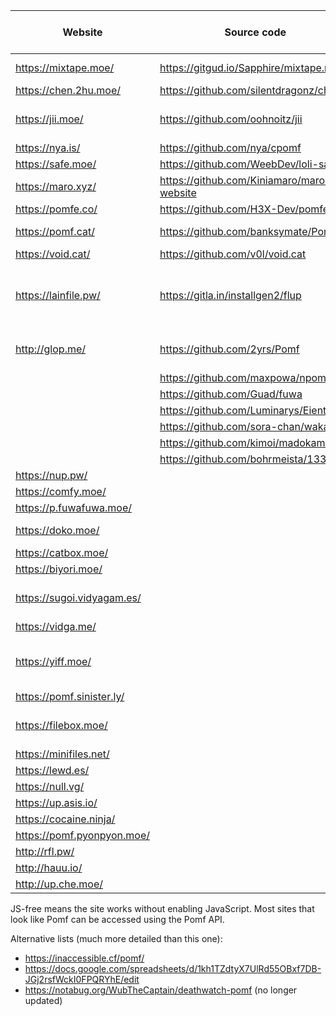 | Website                 | Source code                             | Size limit (MiB) | Notes
|-------------------------|-----------------------------------------|------------------|-------
| https://mixtape.moe/    | https://gitgud.io/Sapphire/mixtape.moe  | 100              | Pastebin, voice
| https://chen.2hu.moe/   | https://github.com/silentdragonz/chen   | 50               |
| https://jii.moe/        | https://github.com/oohnoitz/jii         | 150              | Currently down, JS-free
| https://nya.is/         | https://github.com/nya/cpomf            | 3072             |
| https://safe.moe/       | https://github.com/WeebDev/loli-safe    | 200              | Pastebin
| https://maro.xyz/       | https://github.com/Kiniamaro/maro.xyz-website | 50         |
| https://pomfe.co/       | https://github.com/H3X-Dev/pomfe.co     | 100              |
| https://pomf.cat/       | https://github.com/banksymate/Pomf      | 75               | Currently down
| https://void.cat/       | https://github.com/v0l/void.cat         | 2048             |
| https://lainfile.pw/    | https://gitla.in/installgen2/flup       | 8                | Public uploads, JS-free, original filenames
| http://glop.me/         | https://github.com/2yrs/Pomf            | 10               | Uses [IPFS][0], pastebin
|                         | https://github.com/maxpowa/npomf        |                  |
|                         | https://github.com/Guad/fuwa            |                  | JS-free
|                         | https://github.com/Luminarys/Eientei    |                  |
|                         | https://github.com/sora-chan/wakaba     |                  | JS-free
|                         | https://github.com/kimoi/madokami.com   |                  |
|                         | https://github.com/bohrmeista/1338      |                  |
| https://nup.pw/         |                                         | 150              | JS-free
| https://comfy.moe/      |                                         | 512              |
| https://p.fuwafuwa.moe/ |                                         | 50               | JS-free
| https://doko.moe/       |                                         | 2048             | Rude, JS-free
| https://catbox.moe/     |                                         | 200              | JS-free
| https://biyori.moe/     |                                         | 100              |
| https://sugoi.vidyagam.es/ |                                      | 100              | Nice colors, pastebin
| https://vidga.me/       |                                         | 100              | JS-free
| https://yiff.moe/       |                                         | 512              | Nice colors, metadata stripping
| https://pomf.sinister.ly/ |                                       | 100              |
| https://filebox.moe/    |                                         | 1000             | Nice colors, JS-free
| https://minifiles.net/  |                                         | 100              |
| https://lewd.es/        |                                         | 500              | JS-free
| https://null.vg/        |                                         | 128              |
| https://up.asis.io/     |                                         | 100              |
| https://cocaine.ninja/  |                                         | 32               | JS-free
| https://pomf.pyonpyon.moe/ |                                      | 50               |
| http://rfl.pw/          |                                         | 250              |
| http://hauu.io/         |                                         | 128              | JS-free
| http://up.che.moe/      |                                         | 50               |


JS-free means the site works without enabling JavaScript. Most sites that look like Pomf can be accessed
using the Pomf API.

Alternative lists (much more detailed than this one):
 - https://inaccessible.cf/pomf/
 - https://docs.google.com/spreadsheets/d/1kh1TZdtyX7UlRd55OBxf7DB-JGj2rsfWckI0FPQRYhE/edit
 - https://notabug.org/WubTheCaptain/deathwatch-pomf (no longer updated)

[0]: http://ipfs.io/
